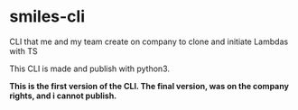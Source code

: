 # smiles-cli
CLI that me and my team create on company to clone and initiate Lambdas with TS

This CLI is made and publish with python3.

**This is the first version of the CLI. The final version, was on the company rights, and i cannot publish.**
